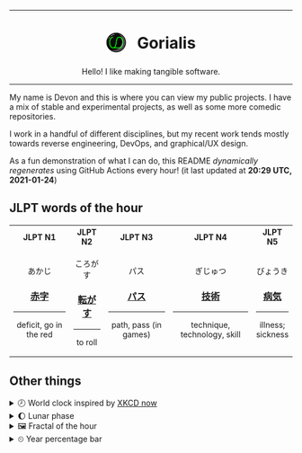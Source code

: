 ***

<h1 align="center">
<sub>
    <img src="readme/resources/avatar.png" height="36">
</sub>
&nbsp;
Gorialis
</h1>
<p align="center">
Hello! I like making tangible software.
</p>

***

My name is Devon and this is where you can view my public projects. I have a mix of stable and experimental projects, as well as some more comedic repositories.

I work in a handful of different disciplines, but my recent work tends mostly towards reverse engineering, DevOps, and graphical/UX design.

As a fun demonstration of what I can do, this README *dynamically regenerates* using GitHub Actions every hour! (it last updated at **20:29 UTC, 2021-01-24**)

<h2>JLPT words of the hour</h2>
<table>
    <tr>
        <th>JLPT N1</th>
        <th>JLPT N2</th>
        <th>JLPT N3</th>
        <th>JLPT N4</th>
        <th>JLPT N5</th>
    </tr>
    <tr>
        <td>
            <p align="center">あかじ</p>
            <h3 align="center"><b><a href="https://jisho.org/search/%E8%B5%A4%E5%AD%97">赤字</a></b></h3>
            <hr>
            <p align="center">deficit,<wbr> go in the red</p>
        </td>
        <td>
            <p align="center">ころがす</p>
            <h3 align="center"><b><a href="https://jisho.org/search/%E8%BB%A2%E3%81%8C%E3%81%99">転がす</a></b></h3>
            <hr>
            <p align="center">to roll</p>
        </td>
        <td>
            <p align="center">パス</p>
            <h3 align="center"><b><a href="https://jisho.org/search/%E3%83%91%E3%82%B9">パス</a></b></h3>
            <hr>
            <p align="center">path,<wbr> pass (in games)</p>
        </td>
        <td>
            <p align="center">ぎじゅつ</p>
            <h3 align="center"><b><a href="https://jisho.org/search/%E6%8A%80%E8%A1%93">技術</a></b></h3>
            <hr>
            <p align="center">technique,<wbr> technology,<wbr> skill</p>
        </td>
        <td>
            <p align="center">びょうき</p>
            <h3 align="center"><b><a href="https://jisho.org/search/%E7%97%85%E6%B0%97">病気</a></b></h3>
            <hr>
            <p align="center">illness;<br> sickness</p>
        </td>
    </tr>
</table>

<h2>Other things</h2>
<details>
<summary>🕗  World clock inspired by <a href="https://xkcd.com/now">XKCD now</a></summary>

> <img src="generated/now.png" width="512">

</details>
<details>
<summary>🌔 Lunar phase</summary>

The moon is approximately 41.48% through its phase (Waxing Gibbous).

</details>
<details>
<summary>&#x1f5bc; Fractal of the hour</summary>

> <img src="generated/fractal.png" width="512">

</details>
<details>
<summary>&#x23f2; Year percentage bar</summary>
<pre><code>2021 [█▁▁▁▁▁▁▁▁▁▁▁▁▁▁▁▁▁▁▁] 6.54%</code></pre>
</details>
